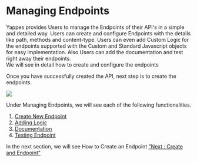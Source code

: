 Managing Endpoints
==================

Yappes provides Users to manage the Endpoints of their API's in a simple
and detailed way. Users can create and configure Endpoints with the
details like path, methods and content-type. Users can even add Custom
Logic for the endpoints supported with the Custom and Standard
Javascript objects for easy implementation. Also Users can add the
documentation and test right away their endpoints.  
We will see in detail how to create and configure the endpoints

Once you have successfully created the API, next step is to create the
endpoints.

![](../images/new_api/resource/view_01.png)

Under Managing Endpoints, we will see each of the following
functionalities.

1.  [Create New Endpoint](create_endpoint)
2.  [Adding Logic](add_logic)
3.  [Documentation](endpoint_documentation)
4.  [Testing Endpoint](testing_endpoint)

In the next section, we will see How to Create an Endpoint ["Next :
Create and Endpoint"](create_endpoint)
